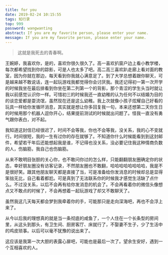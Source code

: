```yaml
---
title: for you
date: 2019-02-24 10:15:55
tags: 知行录
top: 999
password: wangwanting
abstract: If you are my favorite person, please enter your name.
message: If you are my favorite person, please enter your name.
---
```


> 这就是我死去的青春啊。

王婉婷，我喜欢你，是的，喜欢你很久很久了。高一喜欢扒窗户边上看小教学楼，每次都希望找到你的踪影，可是人也太多了吧。高二高三喜欢趴走廊上看对面的教室，因为你就在那边，每天看到你我就心满意足了。到了大学总想着跟你聊天，可是越来越不敢说话，连一起玩游戏我都觉得你会讨厌我。我还记得初一第一次开学的时候我坐在最后排看到你坐在第二列第一个的背影，那个青涩的学生头当时就让我以前感觉认识你一样。可惜初三的时候我还一直幼稚的认为任何不以结婚为目的的谈恋爱都是耍流氓，虽然现在还是这么幼稚。我上次就像小孩子炫耀自己好看的玩具一样给你发循环消息，其实就是想让你多回复我一句，本来还想第二天你生日的时候用那个机器人逗你开心，结果提前测试的时候就出问题了。怪我一直没有勇气跟你表白，对不起。

我知道这封信已经很迟了，时间不会等我，你也不会等我，没关系，我的心不变就行。时间很短，我的一生有过你的存在就够了。不知道你什么时候能看到到这封邮件，希望若干年后还能想起我是谁，不记得也没关系，没必要记住我这种情商负数的人，伤脑筋，我自己也伤脑筋。

从来不敢明目张胆的关心你，也不敢问你过的怎么样，只能翻翻朋友圈确定你的状态，幸好朋友圈没有访客记录，不然朋友圈也不敢翻，哈哈哈哈哈哈哈哈，我是不是很好笑。跟其他朋友聊天都是直接了当，可是准备给你发消息的时候却总是显得笨拙无比，自己看着都尬。可是真到了无法联系你的时候我才感觉生活缺了点什么。不过没关系，以后不会再有给你发消息的机会了。不会再看着你的微信头像想点又不敢点的时候了，不会再想着一起玩游戏了却又不敢聊天了。

虽然我这几天每天都会梦到我牵着你的手，可能那只是走向深海吧，再也不会浮上来了。

从今以后我的理想真的就是当一条彻底的咸鱼了，一个人住在一个长条型的房间里，从这头到那头，有卫生间、厨房客厅、床就行了，不娶妻不生子，少了生活中的鸡皮琐事。以后可以毫不犹豫的说出来了。

​       这应该是我第一次大胆的表露心扉吧，可能也是最后一次了。望余生安好，遇到一个互相喜欢的人。